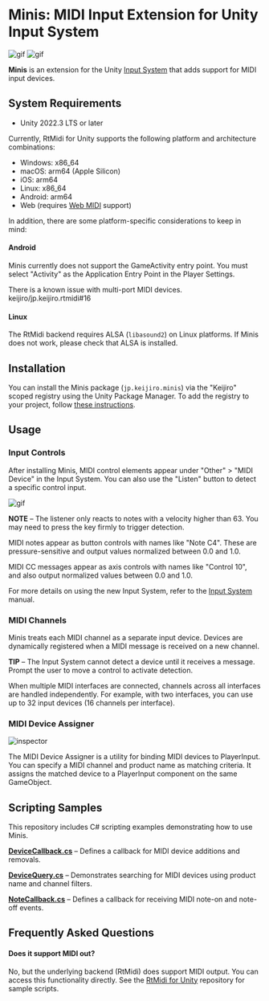 # Minis: MIDI Input Extension for Unity Input System

![gif](https://github.com/user-attachments/assets/fdbfaeed-5f92-46c8-8a0c-58de1083e494)
![gif](https://github.com/user-attachments/assets/48f86c34-4afe-47a6-ba0d-18e53c9552d6)

**Minis** is an extension for the Unity [Input System] that adds support for
MIDI input devices.

[Input System]:
  https://docs.unity3d.com/Packages/com.unity.inputsystem@latest/

## System Requirements

- Unity 2022.3 LTS or later

Currently, RtMidi for Unity supports the following platform and architecture
combinations:

- Windows: x86_64
- macOS: arm64 (Apple Silicon)
- iOS: arm64
- Linux: x86_64
- Android: arm64
- Web (requires [Web MIDI] support)

[Web MIDI]: https://caniuse.com/midi

In addition, there are some platform-specific considerations to keep in mind:

#### Android

Minis currently does not support the GameActivity entry point. You must select
"Activity" as the Application Entry Point in the Player Settings.

There is a known issue with multi-port MIDI devices. keijiro/jp.keijiro.rtmidi#16

#### Linux

The RtMidi backend requires ALSA (`libasound2`) on Linux platforms. If Minis
does not work, please check that ALSA is installed.

## Installation

You can install the Minis package (`jp.keijiro.minis`) via the "Keijiro" scoped
registry using the Unity Package Manager. To add the registry to your project,
follow [these instructions].

[these instructions]:
  https://gist.github.com/keijiro/f8c7e8ff29bfe63d86b888901b82644c

## Usage

### Input Controls

After installing Minis, MIDI control elements appear under
"Other" > "MIDI Device" in the Input System. You can also use the "Listen"
button to detect a specific control input.

![gif](https://i.imgur.com/nFzQM2M.gif)

**NOTE** – The listener only reacts to notes with a velocity higher than 63.
You may need to press the key firmly to trigger detection.

MIDI notes appear as button controls with names like "Note C4". These are
pressure-sensitive and output values normalized between 0.0 and 1.0.

MIDI CC messages appear as axis controls with names like "Control 10", and also
output normalized values between 0.0 and 1.0.

For more details on using the new Input System, refer to the [Input System]
manual.

### MIDI Channels

Minis treats each MIDI channel as a separate input device. Devices are
dynamically registered when a MIDI message is received on a new channel.

**TIP** – The Input System cannot detect a device until it receives a message.
Prompt the user to move a control to activate detection.

When multiple MIDI interfaces are connected, channels across all interfaces are
handled independently. For example, with two interfaces, you can use up to 32
input devices (16 channels per interface).

### MIDI Device Assigner

![inspector](https://i.imgur.com/xHkTuOgm.jpg)

The MIDI Device Assigner is a utility for binding MIDI devices to PlayerInput.
You can specify a MIDI channel and product name as matching criteria. It
assigns the matched device to a PlayerInput component on the same GameObject.

## Scripting Samples

This repository includes C# scripting examples demonstrating how to use Minis.

[**DeviceCallback.cs**](Assets/Script/DeviceCallback.cs) – Defines a callback
for MIDI device additions and removals.

[**DeviceQuery.cs**](Assets/Script/DeviceQuery.cs) – Demonstrates searching for
MIDI devices using product name and channel filters.

[**NoteCallback.cs**](Assets/Script/NoteCallback.cs) – Defines a callback for
receiving MIDI note-on and note-off events.

## Frequently Asked Questions

#### Does it support MIDI out?

No, but the underlying backend (RtMidi) does support MIDI output. You can
access this functionality directly. See the [RtMidi for Unity] repository for
sample scripts.

[RtMidi for Unity]: https://github.com/keijiro/jp.keijiro.rtmidi
